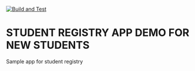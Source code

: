 [![Build and Test](https://github.com/dimosoftuni/Student-Registry-App-June/actions/workflows/build_test.yml/badge.svg)](https://github.com/dimosoftuni/Student-Registry-App-June/actions/workflows/build_test.yml)

# STUDENT REGISTRY APP DEMO FOR NEW STUDENTS
Sample app for student registry
